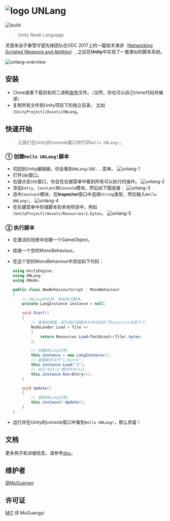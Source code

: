 # ![logo](https://muguangyi.github.io/unlang.io/icon/favicon-32x32.png) UNLang

![build](https://github.com/muguangyi/unlang/workflows/build/badge.svg)

> Unity Node Language.

灵感来自于暴雪守望先锋团队在GDC 2017上的一篇技术演讲（[Networking Scripted Weapons and Abilities](https://www.gdcvault.com/play/1024653/Networking-Scripted-Weapons-and-Abilities)）, 之后在**Unity**中实现了一套类似的脚本系统。

![unlang-overview](https://muguangyi.github.io/unlang.io/assets/unlang-overview.png)

## 安装

* Clone或者下载目标的二进制[发布](https://github.com/muguangyi/unlang-release)文件。（当然，你也可以自己clone代码并编译）
* 复制所有文件到Unity项目下的独立目录， 比如`[UnityProject]/Assets/UNLang`。

## 快速开始

> 让我们在Unity的console窗口中打印`Hello UNLang!`。

### ① 创建`Hello UNLang!`脚本

* 切回到Unity编辑器，你会看到`UNLang/IDE...`菜单。
  ![unlang-1](https://muguangyi.github.io/unlang.io/assets/unlang-1.png)
* 打开`IDE`窗口。
* 右键点击`IDE`窗口，你会在右键菜单中看到所有可以执行的操作。
  ![unlang-2](https://muguangyi.github.io/unlang.io/assets/unlang-2.png)
* 添加`Entry`，`Constant`和`Console`模块，然后如下图连接：
  ![unlang-3](https://muguangyi.github.io/unlang.io/assets/unlang-3.png)
* 选中`Constant`模块，在**Inspector**窗口中选择`String`类型，然后输入`Hello UNLang!`。
  ![unlang-4](https://muguangyi.github.io/unlang.io/assets/unlang-4.png)
* 在右键菜单中存储脚本到本地项目中，例如`[UnityProject]/Assets/Resources/1.bytes`。
  ![unlang-5](https://muguangyi.github.io/unlang.io/assets/unlang-5.png)

### ② 执行脚本

* 在激活的场景中创建一个GameObject。
* 挂接一个空的MonoBehaviour。
* 在这个空的MonoBehaviour中添加如下代码：
  
  ```csharp
  using UnityEngine;
  using UNLang;
  using UNode;

  public class NewBehaviourScript : MonoBehaviour
  {
      // UNLang的实例，用来执行脚本。
      private LangInstance instance = null;

      void Start()
      {
          // 接管装载器，因为我们把脚本文件存放在了Resources目录下了。
          NodeLoader.Load = file =>
          {
              return Resources.Load<TextAsset>(file).bytes;
          };

          // 创建UNLang实例。
          this.instance = new LangInstance();
          // 装载脚本文件"1.bytes"。
          this.instance.Load("1");
          // 执行"Entry"模块作为入口。
          this.instance.Run<Entry>();
      }

      void Update()
      {
          // 更新UNLang实例。
          this.instance?.Update();
      }
  }
  ```

* 运行并在Unity的console窗口中看到`Hello UNLang!`，那么恭喜！

## 文档

更多例子和详细信息，请参考[doc](https://muguangyi.github.io/unlang.io)。

## 维护者

[@MuGuangyi](https://github.com/muguangyi)

## 许可证

[MIT](LICENSE) @ MuGuangyi
